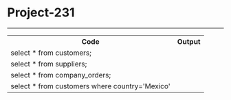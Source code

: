 # Project-231
<hr/>
<table>
  <tr>
    <th>Code</th>
    <th>Output</th>
  </tr>
  <tr>
    <td>select * from customers;</td>
    <td></td>
  </tr>
  <tr>
    <td>select * from suppliers;</td>
    <td></td>
  </tr>
  <tr>
    <td>select * from company_orders;</td>
    <td></td>
  </tr>
  <tr>
    <td>select * from customers where country='Mexico'</td>
    <td></td>
  </tr>
</table>
